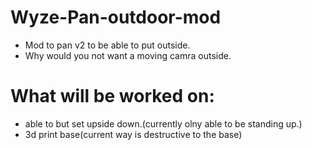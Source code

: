# Wyze-Pan-outdoor-mod
* Mod to pan v2 to be able to put outside.
* Why would you not want a moving camra outside.


# What will be worked on:
* able to but set upside down.(currently olny able to be standing up.)
* 3d print base(current way is destructive to the base)

